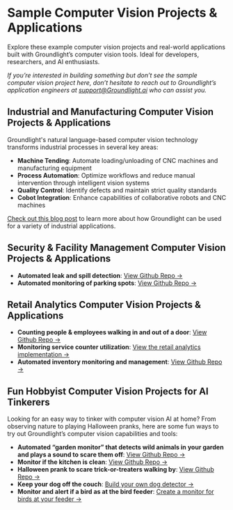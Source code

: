 # Sample Computer Vision Projects & Applications

Explore these example computer vision projects and real-world applications built with Groundlight’s computer vision tools. Ideal for developers, researchers, and AI enthusiasts.

_If you’re interested in building something but don’t see the sample computer vision project here, don’t hesitate to reach out to Groundlight’s application engineers at support@Groundlight.ai who can assist you._

## Industrial and Manufacturing Computer Vision Projects & Applications

Groundlight's natural language-based computer vision technology transforms industrial processes in several key areas:

- **Machine Tending**: Automate loading/unloading of CNC machines and manufacturing equipment
- **Process Automation**: Optimize workflows and reduce manual intervention through intelligent vision systems
- **Quality Control**: Identify defects and maintain strict quality standards
- **Cobot Integration**: Enhance capabilities of collaborative robots and CNC machines

[Check out this blog post](https://www.groundlight.ai/blog/computer-vision-in-manufacturing) to learn more about how Groundlight can be used for a variety of industrial applications.

## Security & Facility Management Computer Vision Projects & Applications
- **Automated leak and spill detection**: [View Github Repo →](https://github.com/groundlight/leak-detection-sample)
- **Automated monitoring of parking spots**: [View Github Repo →](https://github.com/groundlight/video_tutorials/tree/main/parking_spot_detector)

## Retail Analytics Computer Vision Projects & Applications
- **Counting people & employees walking in and out of a door**: [View Github Repo →](https://github.com/groundlight/employee-counting)
- **Monitoring service counter utilization**: [View the retail analytics implementation →](/docs/sample-applications/retail-analytics)
- **Automated inventory monitoring and management**: [View Github Repo →](https://github.com/groundlight/inventory-management)

## Fun Hobbyist Computer Vision Projects for AI Tinkerers

Looking for an easy way to tinker with computer vision AI at home? From observing nature to playing Halloween pranks, here are some fun ways to try out Groundlight’s computer vision capabilities and tools:

- **Automated “garden monitor” that detects wild animals in your garden and plays a sound to scare them off**: [View Github Repo →](https://github.com/robotrapta/garden-watcher)
- **Monitor if the kitchen is clean**: [View Github Repo →](https://github.com/robotrapta/domestic-tranquility)
- **Halloween prank to scare trick-or-treaters walking by**: [View Github Repo →](https://github.com/robotrapta/aihalloween)
- **Keep your dog off the couch**: [Build your own dog detector →](/docs/sample-applications/dog-on-couch)
- **Monitor and alert if a bird as at the bird feeder**: [Create a monitor for birds at your feeder →](/docs/sample-applications/streaming-with-alerts)

